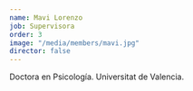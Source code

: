 ```yaml
---
name: Mavi Lorenzo
job: Supervisora
order: 3
image: "/media/members/mavi.jpg"
director: false
---
```


Doctora en Psicología. Universitat de Valencia.
